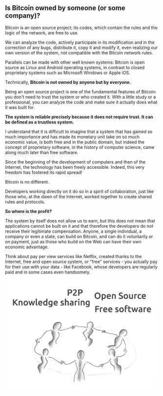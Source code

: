 ## Is Bitcoin owned by someone (or some company)? ##

Bitcoin is an open source project; its codes, which contain the rules and the logic of the network, are free to use.

We can analyze the code, actively participate in its modification and in the correction of any bugs, distribute it, copy it and modify it, even realizing our own version of the system, not compatible with the Bitcoin network rules.

Parallels can be made with other well known systems: Bitcoin is open source as Linux and Android operating systems, in contrast to closed proprietary systems such as Microsoft Windows or Apple iOS.

Technically, **Bitcoin is not owned by anyone but by everyone.**

Being an open source project is one of the fundamental features of Bitcoin: you don&#39;t need to trust the system or who created it. With a little study or a professional, you can analyze the code and make sure it actually does what it was built for.

**The system is reliable precisely because it does not require trust. It can be defined as a trustless system.**

I understand that it is difficult to imagine that a system that has gained so much importance and has made its monetary unit take on so much economic value, is both free and in the public domain, but indeed the concept of proprietary software, in the history of computer science, came along much later than free software.

Since the beginning of the development of computers and then of the Internet, the technology has been freely accessible. Indeed, this very freedom has fostered its rapid spread!

Bitcoin is no different.

Developers working directly on it do so in a spirit of collaboration, just like those who, at the dawn of the Internet, worked together to create shared rules and protocols.

**So where is the profit?**

The system by itself does not allow us to earn, but this does not mean that applications cannot be built on it and that therefore the developers do not receive their legitimate compensation. Anyone, a single individual, a company or even a state, can build on Bitcoin, and can do it voluntarily or on payment, just as those who build on the Web can have their own economic advantage.

Think about pay per view services like Netflix, created thanks to the Internet, free and open source system, or &quot;free&quot; services - you actually pay for their use with your data - like Facebook, whose developers are regularly paid and in some cases even handsomely.

<img src="images/covers/connection.jpg" width=1000 alt="P2P">

